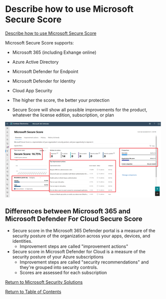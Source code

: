 # Describe how to use Microsoft Secure Score

[Describe how to use Microsoft Secure Score](https://docs.microsoft.com/en-us/learn/modules/describe-security-management-capabilities-of-microsoft-365/3-describe-how-to-use-microsoft-secure-score)

Microsoft Secure Score supports:
* Microsoft 365 (including Exhange online)
* Azure Active Directory
* Microsoft Defender for Endpoint
* Microsoft Defender for Identity
* Cloud App Security

* The higher the score, the better your protection
* Secure Score will show all possible improvements for the product, whatever the license edition, subscription, or plan

![Microsoft Secure Score](img/MicrosoftSecureScore.png)

## Differences between Microsoft 365 and Microsoft Defender For Cloud Secure Score

* Secure score in the Microsoft 365 Defender portal is a measure of the security posture of the organization across your apps, devices, and identities.
    * Improvement steps are called "improvement actions"
* Secure score in Microsoft Defender for Cloud is a measure of the security posture of your Azure subscriptions
    * Improvement steps are called "security recommendations" and they're grouped into security controls.
    * Scores are assessed for each subscription

[Return to Microsoft Security Solutions](README.md)

[Return to Table of Contents](../README.md)